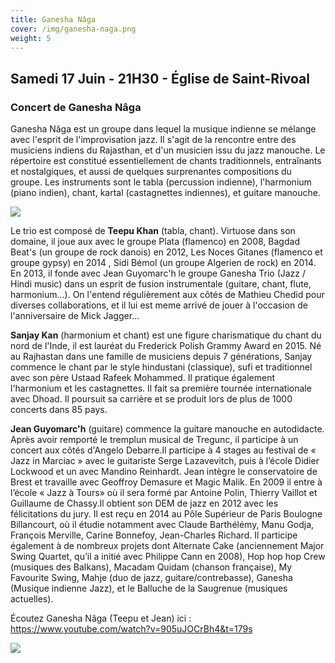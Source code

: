 ```yaml
---
title: Ganesha Nâga
cover: /img/ganesha-naga.png
weight: 5
---
```

## Samedi 17 Juin - 21H30 - Église de Saint-Rivoal

### Concert de Ganesha Nâga

Ganesha Nâga est un groupe dans lequel la musique indienne se mélange
avec l'esprit de l'improvisation jazz. Il s'agit de la rencontre entre des musiciens
indiens du Rajasthan, et d'un musicien issu du jazz manouche.
Le répertoire est constitué essentiellement de chants traditionnels, entraînants et
nostalgiques, et aussi de quelques surprenantes compositions du groupe.
Les instruments sont le tabla (percussion indienne), l'harmonium (piano
indien), chant, kartal (castagnettes indiennes), et guitare manouche.

![](/img/photo-sanjay.jpg)

Le trio est composé de **Teepu Khan** (tabla, chant). Virtuose dans son domaine, il joue aux avec le groupe 
Plata (flamenco) en 2008, Bagdad Beat's (un groupe de rock danois) en 2012, Les Noces Gitanes
(flamenco et groupe gypsy) en 2014 , Sidi Bémol (un groupe Algerien de rock) en 2014. En 2013,
il fonde avec Jean Guyomarc'h le groupe Ganesha Trio (Jazz / Hindi music) dans un esprit de fusion instrumentale (guitare, chant, flute, harmonium...). 
On l'entend régulièrement aux côtés de Mathieu Chedid pour diverses collaborations, et il lui est meme arrivé de jouer à l'occasion de l'anniversaire de Mick Jagger...

**Sanjay Kan** (harmonium et chant) est une figure charismatique du chant du nord de l'Inde, il est lauréat du Frederick Polish Grammy Award en 2015. Né au Rajhastan dans une famille de musiciens depuis 7 générations, Sanjay commence le chant par le style hindustani (classique), sufi et traditionnel avec son père Ustaad Rafeek Mohammed. Il pratique également l'harmonium et les castagnettes. Il fait sa première tournée internationale avec Dhoad. Il poursuit sa carrière et se produit lors de plus de 1000 concerts dans 85 pays. 

**Jean Guyomarc'h** (guitare) commence la guitare manouche en autodidacte. Après avoir remporté le tremplun musical de Tregunc, il participe à un concert aux côtés d'Angelo Debarre.Il participe à 4 stages au festival de « Jazz in Marciac » avec le guitariste Serge Lazavevitch, puis à l’école Didier Lockwood et un avec Mandino Reinhardt. Jean intègre le conservatoire de Brest et travaille avec Geoffroy Demasure et Magic Malik. En 2009 il entre à l’école « Jazz à Tours» où il sera formé par Antoine Polin, Thierry Vaillot et Guillaume de Chassy.Il obtient son DEM de jazz en 2012 avec les félicitations du jury. Il est reçu en 2014 au Pôle Supérieur de Paris Boulogne Billancourt, où il étudie notamment avec Claude Barthélémy, Manu Godja, François Merville, Carine Bonnefoy, Jean-Charles Richard. Il participe également à de nombreux projets dont Alternate Cake (anciennement Major
Swing Quartet, qu’il a initié avec Philippe Cann en 2008), Hop hop hop Crew (musiques des Balkans), Macadam Quidam (chanson française), My Favourite Swing, Mahje (duo de jazz, guitare/contrebasse), Ganesha (Musique indienne Jazz), et le Balluche de la Saugrenue (musiques actuelles).

Écoutez Ganesha Nâga (Teepu et Jean) ici : https://www.youtube.com/watch?v=905uJOCrBh4&t=179s

![](/img/photo-jean.jpg)

